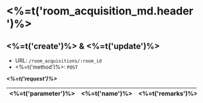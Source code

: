 # <%=t('room_acquisition_md.header')%>

## <%=t('create')%> & <%=t('update')%>

- URL: `/room_acquisitions/:room_id`
- <%=t('method')%>: `POST`

***<%=t('request')%>***

| <%=t('parameter')%> | <%=t('name')%> | <%=t('remarks')%> | <%=t('required')%> | <%=t('data_form')%> |
|---------------------|----------------|-------------------|--------------------|---------------------|
